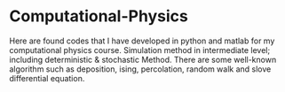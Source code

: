 # Computational-Physics
Here are found codes that I have developed in python and matlab for my computational physics course.
Simulation method in intermediate level; including deterministic & stochastic Method.
There are some well-known algorithm such as deposition, ising, percolation, random walk and slove differential equation.

